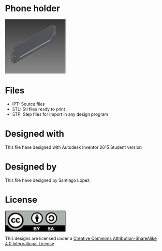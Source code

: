 # Phone holder
<img src="phone.holder.png" width="200" align = "center">

# Files
* IPT: Source files
* STL: Stl files ready to print
* STP: Step files for import in any design program

# Designed with
This file have designed with Autodesk Inventor 2015 Student version

# Designed by
This file have designed by Santiago López.

# License
<img src="../by-sa.png" width="200" align = "center">

This designs are licensed under a [Creative Commons Attribution-ShareAlike 4.0 International License](http://creativecommons.org/licenses/by-sa/4.0/)
